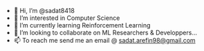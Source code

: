 - 👋 Hi, I’m @sadat8418
- 👀 I’m interested in Computer Science
- 🌱 I’m currently learning Reinforcement Learning
- 💞️ I’m looking to collaborate on ML Researchers & Developpers...
- 📫 To reach me send me an email @ sadat.arefin98@gmail.com

<!---
sadat8418/sadat8418 is a ✨ special ✨ repository because its `README.md` (this file) appears on your GitHub profile.
You can click the Preview link to take a look at your changes.
--->
